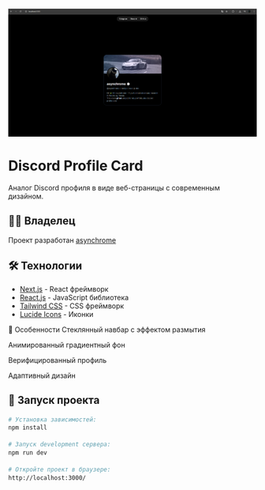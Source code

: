 ![Скриншот проекта](https://github.com/asynchromez/discord-profile-card/raw/main/project.png)

# Discord Profile Card

Аналог Discord профиля в виде веб-страницы с современным дизайном.

## 🧑‍💻 Владелец

Проект разработан [asynchrome](https://github.com/asynchromez)

## 🛠 Технологии

- [Next.js](https://nextjs.org/) - React фреймворк
- [React.js](https://react.dev/) - JavaScript библиотека
- [Tailwind CSS](https://tailwindcss.com/) - CSS фреймворк
- [Lucide Icons](https://lucide.dev/) - Иконки

📌 Особенности
Стеклянный навбар с эффектом размытия

Анимированный градиентный фон

Верифицированный профиль

Адаптивный дизайн

## 🚀 Запуск проекта

```bash
# Установка зависимостей:
npm install

# Запуск development сервера:
npm run dev

# Откройте проект в браузере:
http://localhost:3000/

